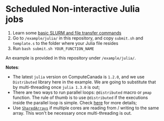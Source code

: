 # Scheduled Non-interactive Julia jobs

1. Learn some [basic SLURM and file transfer commands](SLURM_basic.md)
1. Go to `/example/julia/` in this repository, and copy `submit.sh` and `template.s` to the folder where your Julia file resides
1. Run `bash submit.sh YOUR_FUNCTION_NAME`

An example is provided in this repository under `/example/julia/`.

**Notes**:
- The latest `julia` version on ComputeCanada is `1.2.0`, and we use `Distributed` library here in the example. We are going to substitute that by multi-threading once `julia 1.3.0` is out;
- There are two ways to run parallel loops: `@distributed` macro or `pmap` function. The rule of thumb is to use `@distributed` if the executions inside the parallel loop is simple. Check [here](https://docs.julialang.org/en/v1/manual/parallel-computing/#Parallel-Map-and-Loops-1 ) for more details;
- Use [`SharedArrays`](https://docs.julialang.org/en/v1/manual/parallel-computing/#man-shared-arrays-1) if multiple cores are reading from / writing to the same array. This won't be necessary once multi-threading is out.
